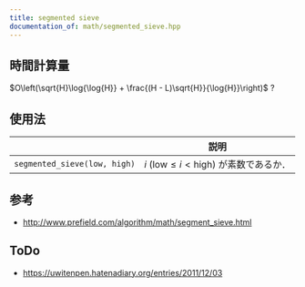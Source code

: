 ```yaml
---
title: segmented sieve
documentation_of: math/segmented_sieve.hpp
---
```



## 時間計算量

$O\left(\sqrt{H}\log{\log{H}} + \frac{(H - L)\sqrt{H}}{\log{H}}\right)$ ?


## 使用法

||説明|
|:--:|:--:|
|`segmented_sieve(low, high)`|$i$ ($\mathrm{low} \leq i < \mathrm{high}$) が素数であるか．|


## 参考

- http://www.prefield.com/algorithm/math/segment_sieve.html


## ToDo

- https://uwitenpen.hatenadiary.org/entries/2011/12/03
